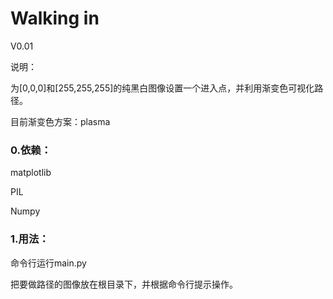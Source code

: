# Walking in

V0.01

说明：

为[0,0,0]和[255,255,255]的纯黑白图像设置一个进入点，并利用渐变色可视化路径。

目前渐变色方案：plasma

### 0.依赖：

matplotlib

PIL

Numpy

### 1.用法：

命令行运行main.py

把要做路径的图像放在根目录下，并根据命令行提示操作。